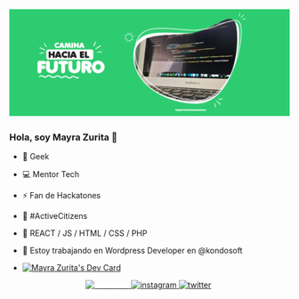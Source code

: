 
## ![Mayra header](https://github.com/mizrmx/mizrmx/blob/main/img/banner.png)

### Hola, soy Mayra Zurita 👋 

- 👾   Geek 
- 💻   Mentor Tech
- ⚡️    Fan de Hackatones
- 🎯   #ActiveCitizens
- 🚀   REACT / JS / HTML / CSS / PHP 
- 🔭   Estoy trabajando en Wordpress Developer en @kondosoft 

- <a href="https://app.daily.dev/mizrmx"><img src="https://api.daily.dev/devcards/7ad882e193f64d4982e8cd495f2ef17b.png?r=uwa" width="350" alt="Mayra Zurita's Dev Card"/></a>


<p align="center">
    <a href="https://www.facebook.com/mizrmx" target="blank" style='margin-right:4px, color:#FFFFFF'>
        <img src='https://cdn.jsdelivr.net/npm/simple-icons@3.0.1/icons/facebook.svg' alt='facebook' width="30px" height="30px" style='color:#FFFFFF'>
    </a>
    <a href="https://www.instagram.com/mizrmx/" target="blank" style='margin-right:4px background:#FFFFFF'>
        <img src='https://cdn.jsdelivr.net/npm/simple-icons@3.0.1/icons/instagram.svg' alt='instagram' width="30px" height="30px" style='background:#FFFFFF'>
    </a>
    <a href="https://twitter.com/mizrmx" target="blank" style='margin-right:4px'>
        <img src='https://cdn.jsdelivr.net/npm/simple-icons@3.0.1/icons/twitter.svg' alt='twitter' width="30px" height="30px">
    </a>
<p>









<!--
**mizrmx/mizrmx** is a ✨ _special_ ✨ repository because its `README.md` (this file) appears on your GitHub profile.

Here are some ideas to get you started:

- 🔭 I’m currently working on ...
- 🌱 I’m currently learning ...
- 👯 I’m looking to collaborate on ...
- 🤔 I’m looking for help with ...
- 💬 Ask me about ...
- 📫 How to reach me: ...
- 😄 Pronouns: ...
- ⚡ Fun fact: ...
-->
